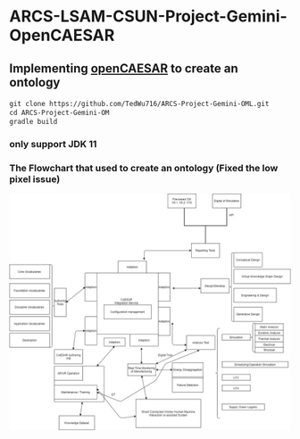 # ARCS-LSAM-CSUN-Project-Gemini-OpenCAESAR  
## Implementing [openCAESAR](https://github.com/opencaesar) to create an ontology  
```
git clone https://github.com/TedWu716/ARCS-Project-Gemini-OML.git
cd ARCS-Project-Gemini-OM
gradle build  
``` 
### only support JDK 11  
### The Flowchart that used to create an ontology (Fixed the low pixel issue)  
![Flowchart](https://github.com/RuitaoWu/ARCS-LSAM-CSUN-openCAESAR/blob/main/image/uml.jpg)  
